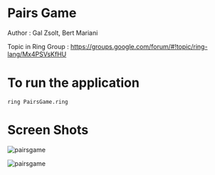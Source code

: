 Pairs Game
==========

Author : Gal Zsolt, Bert Mariani

Topic in Ring Group : https://groups.google.com/forum/#!topic/ring-lang/Mx4PSVsKfHU

# To run the application

	ring PairsGame.ring

# Screen Shots

![pairsgame](https://raw.githubusercontent.com/ring-lang/ring/master/applications/pairs/images/pairsgame.png)

![pairsgame](https://raw.githubusercontent.com/ring-lang/ring/master/applications/pairs/images/pairsgame2.png)
